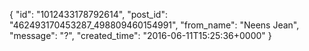  {
   "id": "1012433178792614",
   "post_id": "462493170453287_498809460154991",
   "from_name": "Neens Jean",
   "message": "?",
   "created_time": "2016-06-11T15:25:36+0000"
 }
